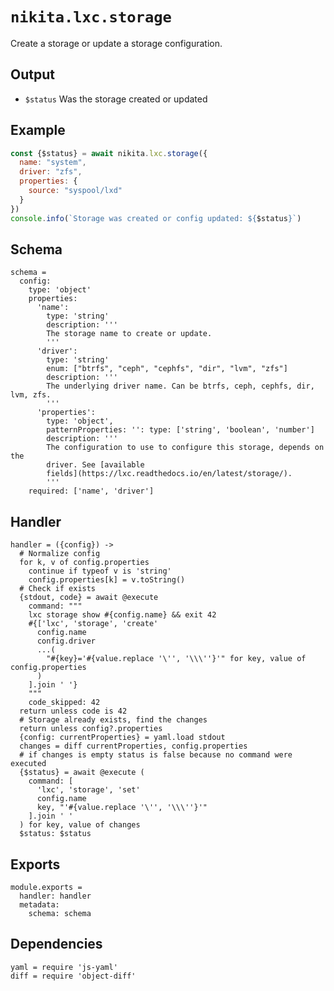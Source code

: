 
# `nikita.lxc.storage`

Create a storage or update a storage configuration.

## Output

* `$status`
  Was the storage created or updated

## Example

```js
const {$status} = await nikita.lxc.storage({
  name: "system",
  driver: "zfs",
  properties: {
    source: "syspool/lxd"
  }
})
console.info(`Storage was created or config updated: ${$status}`)
```

## Schema

    schema =
      config:
        type: 'object'
        properties:
          'name':
            type: 'string'
            description: '''
            The storage name to create or update.
            '''
          'driver':
            type: 'string'
            enum: ["btrfs", "ceph", "cephfs", "dir", "lvm", "zfs"]
            description: '''
            The underlying driver name. Can be btrfs, ceph, cephfs, dir, lvm, zfs.
            '''
          'properties':
            type: 'object',
            patternProperties: '': type: ['string', 'boolean', 'number']
            description: '''
            The configuration to use to configure this storage, depends on the
            driver. See [available
            fields](https://lxc.readthedocs.io/en/latest/storage/).
            '''
        required: ['name', 'driver']

## Handler

    handler = ({config}) ->
      # Normalize config
      for k, v of config.properties
        continue if typeof v is 'string'
        config.properties[k] = v.toString()
      # Check if exists
      {stdout, code} = await @execute
        command: """
        lxc storage show #{config.name} && exit 42
        #{['lxc', 'storage', 'create'
          config.name
          config.driver
          ...(
            "#{key}='#{value.replace '\'', '\\\''}'" for key, value of config.properties
          )
        ].join ' '}
        """
        code_skipped: 42
      return unless code is 42
      # Storage already exists, find the changes
      return unless config?.properties
      {config: currentProperties} = yaml.load stdout
      changes = diff currentProperties, config.properties
      # if changes is empty status is false because no command were executed
      {$status} = await @execute (
        command: [
          'lxc', 'storage', 'set'
          config.name
          key, "'#{value.replace '\'', '\\\''}'"
        ].join ' '
      ) for key, value of changes
      $status: $status

## Exports

    module.exports =
      handler: handler
      metadata:
        schema: schema

## Dependencies

    yaml = require 'js-yaml'
    diff = require 'object-diff'

